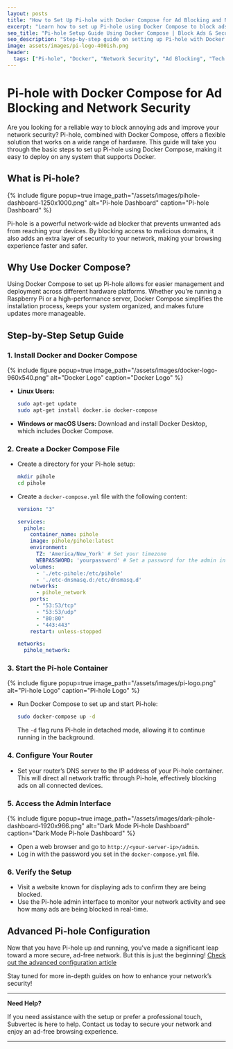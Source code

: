 ```yaml
---
layout: posts
title: "How to Set Up Pi-hole with Docker Compose for Ad Blocking and Network Security"
excerpt: "Learn how to set up Pi-hole using Docker Compose to block ads and secure your network across various hardware platforms."
seo_title: "Pi-hole Setup Guide Using Docker Compose | Block Ads & Secure Your Network"
seo_description: "Step-by-step guide on setting up Pi-hole with Docker Compose to block ads and enhance network security. Ideal for various hardware platforms including Raspberry Pi and servers."
image: assets/images/pi-logo-400ish.png
header:
  tags: ["Pi-hole", "Docker", "Network Security", "Ad Blocking", "Tech Guide", "Cybersecurity", "Home Network Security", "IT Management", "Data Protection", "DNS Sinkhole", "Ad Blocker", "Open Source", "Docker Container", "Network Tools", "Raspberry Pi", "Small Business Security"]
---
```


# Pi-hole with Docker Compose for Ad Blocking and Network Security

Are you looking for a reliable way to block annoying ads and improve your network security? Pi-hole, combined with Docker Compose, offers a flexible solution that works on a wide range of hardware. This guide will take you through the basic steps to set up Pi-hole using Docker Compose, making it easy to deploy on any system that supports Docker.

## What is Pi-hole?
{% include figure popup=true image_path="/assets/images/pihole-dashboard-1250x1000.png" alt="Pi-hole Dashboard" caption="Pi-hole Dashboard" %}

Pi-hole is a powerful network-wide ad blocker that prevents unwanted ads from reaching your devices. By blocking access to malicious domains, it also adds an extra layer of security to your network, making your browsing experience faster and safer.

## Why Use Docker Compose?

Using Docker Compose to set up Pi-hole allows for easier management and deployment across different hardware platforms. Whether you're running a Raspberry Pi or a high-performance server, Docker Compose simplifies the installation process, keeps your system organized, and makes future updates more manageable.

## Step-by-Step Setup Guide

### 1. Install Docker and Docker Compose
{% include figure popup=true image_path="/assets/images/docker-logo-960x540.png" alt="Docker Logo" caption="Docker Logo" %}

- **Linux Users:**
  ```bash
  sudo apt-get update
  sudo apt-get install docker.io docker-compose
  ```

- **Windows or macOS Users:**
  Download and install Docker Desktop, which includes Docker Compose.

### 2. Create a Docker Compose File

- Create a directory for your Pi-hole setup:
  ```bash
  mkdir pihole
  cd pihole
  ```

- Create a `docker-compose.yml` file with the following content:
  ```yaml
  version: "3"

  services:
    pihole:
      container_name: pihole
      image: pihole/pihole:latest
      environment:
        TZ: 'America/New_York' # Set your timezone
        WEBPASSWORD: 'yourpassword' # Set a password for the admin interface
      volumes:
        - './etc-pihole:/etc/pihole'
        - './etc-dnsmasq.d:/etc/dnsmasq.d'
      networks:
        - pihole_network
      ports:
        - "53:53/tcp"
        - "53:53/udp"
        - "80:80"
        - "443:443"
      restart: unless-stopped

  networks:
    pihole_network:
  ```

### 3. Start the Pi-hole Container
{% include figure popup=true image_path="/assets/images/pi-logo.png" alt="Pi-hole Logo" caption="Pi-hole Logo" %}

- Run Docker Compose to set up and start Pi-hole:
  ```bash
  sudo docker-compose up -d
  ```
  The `-d` flag runs Pi-hole in detached mode, allowing it to continue running in the background.

### 4. Configure Your Router

- Set your router’s DNS server to the IP address of your Pi-hole container. This will direct all network traffic through Pi-hole, effectively blocking ads on all connected devices.

### 5. Access the Admin Interface
{% include figure popup=true image_path="/assets/images/dark-pihole-dashboard-1920x966.png" alt="Dark Mode Pi-hole Dashboard" caption="Dark Mode Pi-hole Dashboard" %}

- Open a web browser and go to `http://<your-server-ip>/admin`.
- Log in with the password you set in the `docker-compose.yml` file.

### 6. Verify the Setup

- Visit a website known for displaying ads to confirm they are being blocked.
- Use the Pi-hole admin interface to monitor your network activity and see how many ads are being blocked in real-time.

## Advanced Pi-hole Configuration

Now that you have Pi-hole up and running, you've made a significant leap toward a more secure, ad-free network. But this is just the beginning! [Check out the advanced configuration article](/_posts/2024-09-05-advanced-pi-hole-configuration.md)

Stay tuned for more in-depth guides on how to enhance your network’s security!

---

**Need Help?**

If you need assistance with the setup or prefer a professional touch, Subvertec is here to help. Contact us today to secure your network and enjoy an ad-free browsing experience.

---